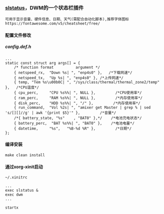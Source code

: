### [slstatus](https://git.suckless.org/slstatus)，DWM的一个状态栏插件
    可用于显示音量、硬件信息、日期、天气(需配合自动化脚本),推荐字体图标https://fontawesome.com/v5/cheatsheet/free/
#### 配置文件修改
##### config.def.h
```
...
static const struct arg args[] = {
	/* function format          argument */
	{ netspeed_rx,	"Down %s| ", "enp4s0" },   /*下载网速*/
	{ netspeed_tx,	"Up %s| ", "enp4s0" }, /*上传网速*/
	{ temp, "Tem %s\u00b0C| ", "/sys/class/thermal/thermal_zone2/temp" },   /*CPU温度*/
	{ cpu_perc,     "CPU %s%%| ", NULL },         /*CPU使用率*/
	{ ram_perc,     "RAM %s%%| ", NULL },         /*内存使用率*/
	{ disk_perc,    "HDD %s%%| ", "/" },         /*内存使用率*/
	{ run_command,  "Vol %2s| ", "amixer get Master | grep % | sed 's/[][]//g' | awk '{print $5}'" },         /*音量*/      
	/*{ battery_state, "%s"    , "BAT0" },*/    /*电池充电状态*/
	{ battery_perc,  "BAT %s%%| ", "BAT0" },	/*电池电量*/
	{ datetime, 	"%s",	"%B-%d %R" },         /*日期*/
};
```
#### 编译安装
```
make clean install
```
#### 通过xorg-xinit启动
`~/.xinitrc`
```
...
exec slstatus &
exec dwm
...
```
`startx`
